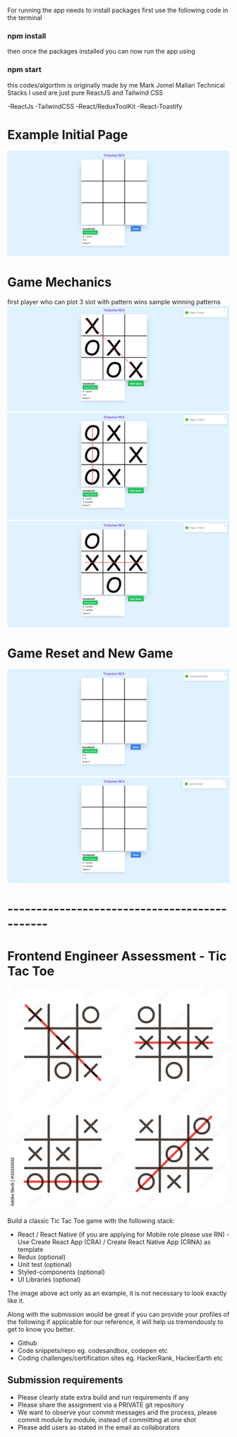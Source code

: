 For running the app needs to install packages first use the following code in the terminal

### npm install

then once the packages installed you can now run the app using

### npm start

this codes/algorthm is originally made by me Mark Jomel Mallari
Technical Stacks I used are just pure ReactJS and Tailwind CSS

-ReactJs
-TailwindCSS
-React/ReduxToolKit
-React-Toastify

# Example Initial Page

![Tic Tac Toe](sample/tictactoe_sample.png "Tic Tac Toe")

# Game Mechanics

first player who can plot 3 slot with pattern wins
sample winning patterns
![Tic Tac Toe](sample/tictactoe_winning_pattern_1.png "Tic Tac Toe")
![Tic Tac Toe](sample/tictactoe_winning_pattern_2.png "Tic Tac Toe")
![Tic Tac Toe](sample/tictactoe_winning_pattern_3.png "Tic Tac Toe")

# Game Reset and New Game

![Tic Tac Toe](sample/tictactoe_game_reset.png "Tic Tac Toe")
![Tic Tac Toe](sample/tictactoe_score_clearing.png "Tic Tac Toe")

# ---------------------------------------------

# Frontend Engineer Assessment - Tic Tac Toe

![Tic Tac Toe](tic-tac-toe.jpg "Tic Tac Toe")

Build a classic Tic Tac Toe game with the following stack:

- React / React Native (if you are applying for Mobile role please use RN) - Use Create React App (CRA) / Create React Native App (CRNA) as template
- Redux (optional)
- Unit test (optional)
- Styled-components (optional)
- UI Libraries (optional)

The image above act only as an example, it is not necessary to look exactly like it.

Along with the submission would be great if you can provide your profiles of the following if applicable for our reference, it will help us tremendously to get to know you better.

- Github
- Code snippets/repo eg. codesandbox, codepen etc
- Coding challenges/certification sites eg. HackerRank, HackerEarth etc

## Submission requirements

- Please clearly state extra build and run requirements if any
- Please share the assignment via a PRIVATE git repository
- We want to observe your commit messages and the process, please commit module by module, instead of committing at one shot
- Please add users as stated in the email as collaborators
